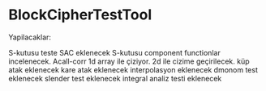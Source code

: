 # BlockCipherTestTool

Yapilacaklar:

S-kutusu teste SAC eklenecek
S-kutusu component functionlar incelenecek.
Acall-corr 1d array ile çiziyor. 2d ile cizime geçirilecek.
küp atak eklenecek
kare atak eklenecek
interpolasyon eklenecek
dmonom test eklenecek 
slender test eklenecek
integral analiz testi eklenecek



